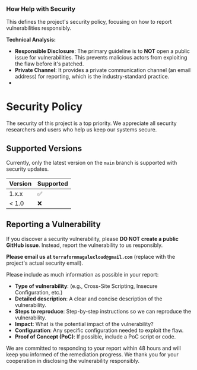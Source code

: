 ### How Help with Security

This defines the project's security policy, focusing on how to report vulnerabilities responsibly.

**Technical Analysis:**
*   **Responsible Disclosure**: The primary guideline is to **NOT** open a public issue for vulnerabilities. This prevents malicious actors from exploiting the flaw before it's patched.
*   **Private Channel**: It provides a private communication channel (an email address) for reporting, which is the industry-standard practice.
* 
# Security Policy

The security of this project is a top priority. We appreciate all security researchers and users who help us keep our systems secure.

## Supported Versions

Currently, only the latest version on the `main` branch is supported with security updates.

| Version | Supported          |
| ------- | ------------------ |
| 1.x.x   | :white_check_mark: |
| < 1.0   | :x:                |

## Reporting a Vulnerability

If you discover a security vulnerability, please **DO NOT create a public GitHub issue**. Instead, report the vulnerability to us responsibly.

**Please email us at `terraformmagalucloud@gmail.com`** (replace with the project's actual security email).

Please include as much information as possible in your report:

*   **Type of vulnerability**: (e.g., Cross-Site Scripting, Insecure Configuration, etc.)
*   **Detailed description**: A clear and concise description of the vulnerability.
*   **Steps to reproduce**: Step-by-step instructions so we can reproduce the vulnerability.
*   **Impact**: What is the potential impact of the vulnerability?
*   **Configuration**: Any specific configuration needed to exploit the flaw.
*   **Proof of Concept (PoC)**: If possible, include a PoC script or code.

We are committed to responding to your report within 48 hours and will keep you informed of the remediation progress. We thank you for your cooperation in disclosing the vulnerability responsibly.